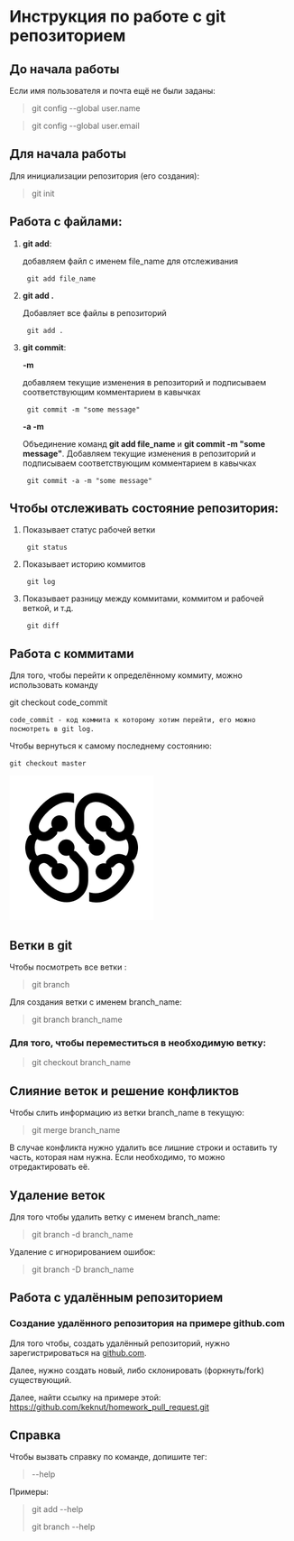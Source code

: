 #  Инструкция по работе с git репозиторием

## До начала работы

Если имя пользователя и почта ещё не были заданы:

> git config --global user.name

> git config --global user.email

## Для начала работы

Для инициализации репозитория (его создания):

> git init

## Работа с файлами:
1. **git add**:
    
    добавляем файл с именем file_name для отслеживания

        git add file_name

2. **git add .**

    Добавляет все файлы в репозиторий

        git add .

3. **git commit**:
    
    **-m**

    добавляем текущие изменения в репозиторий и подписываем соответствующим комментарием в кавычках

        git commit -m "some message"
    
    **-a -m**

    Объединение команд **git add file_name** и **git commit -m "some message"**. Добавляем текущие изменения в репозиторий и подписываем соответствующим комментарием в кавычках
        
        git commit -a -m "some message"

## Чтобы отслеживать состояние репозитория:
1. Показывает статус рабочей ветки
        
        git status
2. Показывает историю коммитов

        git log
3. Показывает разницу между коммитами, коммитом и рабочей веткой, и т.д.

        git diff

## Работа с коммитами
Для того, чтобы перейти к определённому коммиту, можно использовать команду

git checkout code_commit

    code_commit - код коммита к которому хотим перейти, его можно посмотреть в git log.

Чтобы вернуться к самому последнему состоянию:

    git checkout master
![pic_error](GB_logo.png)


## Ветки в git

Чтобы посмотреть все ветки :

> git branch

Для создания ветки с именем branch_name:

> git branch branch_name

### Для того, чтобы переместиться в необходимую ветку:

> git checkout branch_name

## Слияние веток и решение конфликтов

Чтобы слить информацию из ветки branch_name в текущую:

> git merge branch_name

В случае конфликта нужно удалить все лишние строки и оставить ту часть, которая нам нужна. Если необходимо, то можно отредактировать её.

## Удаление веток

Для того чтобы удалить ветку с именем branch_name:

> git branch -d branch_name

Удаление с игнорированием ошибок:

> git branch -D branch_name

## Работа с удалённым репозиторием

### Создание удалённого репозитория на примере github.com

Для того чтобы, создать удалённый репозиторий, нужно зарегистрироваться на [github.com](https://github.com).

Далее, нужно создать новый, либо склонировать (форкнуть/fork) существующий.

Далее, найти ссылку на примере этой:
    https://github.com/keknut/homework_pull_request.git



## Справка

Чтобы вызвать справку по команде, допишите тег:

> --help

Примеры:

> git add --help
> 
> git branch --help